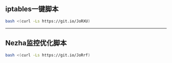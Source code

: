 ## iptables一键脚本
``` bash
bash <(curl -Ls https://git.io/JoRXU)
```

---

## Nezha监控优化脚本
``` bash
bash <(curl -Ls https://git.io/JoRrf)
```

